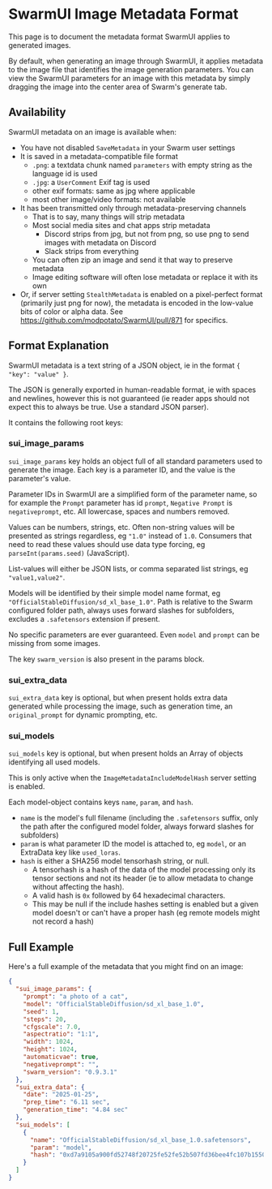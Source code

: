 # SwarmUI Image Metadata Format

This page is to document the metadata format SwarmUI applies to generated images.

By default, when generating an image through SwarmUI, it applies metadata to the image file that identifies the image generation parameters. You can view the SwarmUI parameters for an image with this metadata by simply dragging the image into the center area of Swarm's generate tab.

## Availability

SwarmUI metadata on an image is available when:

- You have not disabled `SaveMetadata` in your Swarm user settings
- It is saved in a metadata-compatible file format
    - `.png`: a textdata chunk named `parameters` with empty string as the language id is used
    - `.jpg`: a `UserComment` Exif tag is used
    - other exif formats: same as jpg where applicable
    - most other image/video formats: not available
- It has been transmitted only through metadata-preserving channels
    - That is to say, many things will strip metadata
    - Most social media sites and chat apps strip metadata
        - Discord strips from jpg, but not from png, so use png to send images with metadata on Discord
        - Slack strips from everything
    - You can often zip an image and send it that way to preserve metadata
    - Image editing software will often lose metadata or replace it with its own
- Or, if server setting `StealthMetadata` is enabled on a pixel-perfect format (primarily just png for now), the metadata is encoded in the low-value bits of color or alpha data. See <https://github.com/modpotato/SwarmUI/pull/871> for specifics.

## Format Explanation

SwarmUI metadata is a text string of a JSON object, ie in the format `{ "key": "value" }`.

The JSON is generally exported in human-readable format, ie with spaces and newlines, however this is not guaranteed (ie reader apps should not expect this to always be true. Use a standard JSON parser).

It contains the following root keys:

### sui_image_params

`sui_image_params` key holds an object full of all standard parameters used to generate the image. Each key is a parameter ID, and the value is the parameter's value.

Parameter IDs in SwarmUI are a simplified form of the parameter name, so for example the `Prompt` parameter has id `prompt`, `Negative Prompt` is `negativeprompt`, etc. All lowercase, spaces and numbers removed.

Values can be numbers, strings, etc. Often non-string values will be presented as strings regardless, eg `"1.0"` instead of `1.0`. Consumers that need to read these values should use data type forcing, eg `parseInt(params.seed)` (JavaScript).

List-values will either be JSON lists, or comma separated list strings, eg `"value1,value2"`.

Models will be identified by their simple model name format, eg `"OfficialStableDiffusion/sd_xl_base_1.0"`. Path is relative to the Swarm configured folder path, always uses forward slashes for subfolders, excludes a `.safetensors` extension if present.

No specific parameters are ever guaranteed. Even `model` and `prompt` can be missing from some images.

The key `swarm_version` is also present in the params block.

### sui_extra_data

`sui_extra_data` key is optional, but when present holds extra data generated while processing the image, such as generation time, an `original_prompt` for dynamic prompting, etc.

### sui_models

`sui_models` key is optional, but when present holds an Array of objects identifying all used models.

This is only active when the `ImageMetadataIncludeModelHash` server setting is enabled.

Each model-object contains keys `name`, `param`, and `hash`.
- `name` is the model's full filename (including the `.safetensors` suffix, only the path after the configured model folder, always forward slashes for subfolders)
- `param` is what parameter ID the model is attached to, eg `model`, or an ExtraData key like `used_loras`.
- `hash` is either a SHA256 model tensorhash string, or null.
    - A tensorhash is a hash of the data of the model processing only its tensor sections and not its header (ie to allow metadata to change without affecting the hash).
    - A valid hash is `0x` followed by 64 hexadecimal characters.
    - This may be null if the include hashes setting is enabled but a given model doesn't or can't have a proper hash (eg remote models might not record a hash)

## Full Example

Here's a full example of the metadata that you might find on an image:

```json
{
  "sui_image_params": {
    "prompt": "a photo of a cat",
    "model": "OfficialStableDiffusion/sd_xl_base_1.0",
    "seed": 1,
    "steps": 20,
    "cfgscale": 7.0,
    "aspectratio": "1:1",
    "width": 1024,
    "height": 1024,
    "automaticvae": true,
    "negativeprompt": "",
    "swarm_version": "0.9.3.1"
  },
  "sui_extra_data": {
    "date": "2025-01-25",
    "prep_time": "6.11 sec",
    "generation_time": "4.84 sec"
  },
  "sui_models": [
    {
      "name": "OfficialStableDiffusion/sd_xl_base_1.0.safetensors",
      "param": "model",
      "hash": "0xd7a9105a900fd52748f20725fe52fe52b507fd36bee4fc107b1550a26e6ee1d7"
    }
  ]
}
```
